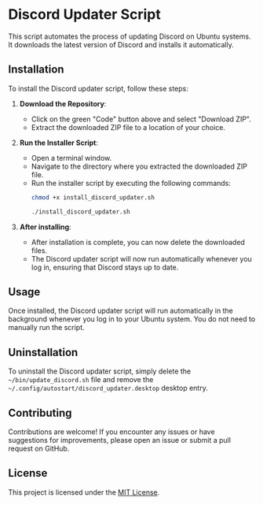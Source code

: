 # Discord Updater Script

This script automates the process of updating Discord on Ubuntu systems. It downloads the latest version of Discord and installs it automatically.

## Installation

To install the Discord updater script, follow these steps:

1. **Download the Repository**:
   - Click on the green "Code" button above and select "Download ZIP".
   - Extract the downloaded ZIP file to a location of your choice.

2. **Run the Installer Script**:
   - Open a terminal window.
   - Navigate to the directory where you extracted the downloaded ZIP file.
   - Run the installer script by executing the following commands:
     ```bash
     chmod +x install_discord_updater.sh
     ```
     ```bash
     ./install_discord_updater.sh
     ```
	 

3. **After installing**:
   - After installation is complete, you can now delete the downloaded files.
   - The Discord updater script will now run automatically whenever you log in, ensuring that Discord stays up to date.

## Usage

Once installed, the Discord updater script will run automatically in the background whenever you log in to your Ubuntu system. You do not need to manually run the script.

## Uninstallation

To uninstall the Discord updater script, simply delete the `~/bin/update_discord.sh` file and remove the `~/.config/autostart/discord_updater.desktop` desktop entry.

## Contributing

Contributions are welcome! If you encounter any issues or have suggestions for improvements, please open an issue or submit a pull request on GitHub.

## License

This project is licensed under the [MIT License](LICENSE.md).
